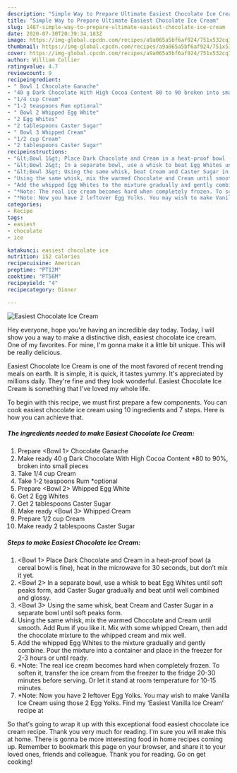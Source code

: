 ```yaml
---
description: "Simple Way to Prepare Ultimate Easiest Chocolate Ice Cream"
title: "Simple Way to Prepare Ultimate Easiest Chocolate Ice Cream"
slug: 1487-simple-way-to-prepare-ultimate-easiest-chocolate-ice-cream
date: 2020-07-30T20:39:34.183Z
image: https://img-global.cpcdn.com/recipes/a9a065a5bf6af924/751x532cq70/easiest-chocolate-ice-cream-recipe-main-photo.jpg
thumbnail: https://img-global.cpcdn.com/recipes/a9a065a5bf6af924/751x532cq70/easiest-chocolate-ice-cream-recipe-main-photo.jpg
cover: https://img-global.cpcdn.com/recipes/a9a065a5bf6af924/751x532cq70/easiest-chocolate-ice-cream-recipe-main-photo.jpg
author: William Collier
ratingvalue: 4.7
reviewcount: 9
recipeingredient:
- " Bowl 1 Chocolate Ganache"
- "40 g Dark Chocolate With High Cocoa Content 80 to 90 broken into small pieces"
- "1/4 cup Cream"
- "1-2 teaspoons Rum optional"
- " Bowl 2 Whipped Egg White"
- "2 Egg Whites"
- "2 tablespoons Caster Sugar"
- " Bowl 3 Whipped Cream"
- "1/2 cup Cream"
- "2 tablespoons Caster Sugar"
recipeinstructions:
- "&lt;Bowl 1&gt; Place Dark Chocolate and Cream in a heat-proof bowl (a cereal bowl is fine), heat in the microwave for 30 seconds, but don’t mix it yet."
- "&lt;Bowl 2&gt; In a separate bowl, use a whisk to beat Egg Whites until soft peaks form, add Caster Sugar gradually and beat until well combined and glossy."
- "&lt;Bowl 3&gt; Using the same whisk, beat Cream and Caster Sugar in a separate bowl until soft peaks form."
- "Using the same whisk, mix the warmed Chocolate and Cream until smooth. Add Rum if you like it. Mix with some whipped Cream, then add the chocolate mixture to the whipped cream and mix well."
- "Add the whipped Egg Whites to the mixture gradually and gently combine. Pour the mixture into a container and place in the freezer for 2-3 hours or until ready."
- "*Note: The real ice cream becomes hard when completely frozen. To soften it, transfer the ice cream from the freezer to the fridge 20-30 minutes before serving. Or let it stand at room temperature for 10-15 minutes."
- "*Note: Now you have 2 leftover Egg Yolks. You may wish to make Vanilla Ice Cream using those 2 Egg Yolks. Find my ‘Easiest Vanilla Ice Cream’ recipe at"
categories:
- Recipe
tags:
- easiest
- chocolate
- ice

katakunci: easiest chocolate ice 
nutrition: 152 calories
recipecuisine: American
preptime: "PT12M"
cooktime: "PT56M"
recipeyield: "4"
recipecategory: Dinner

---
```



![Easiest Chocolate Ice Cream](https://img-global.cpcdn.com/recipes/a9a065a5bf6af924/751x532cq70/easiest-chocolate-ice-cream-recipe-main-photo.jpg)

Hey everyone, hope you're having an incredible day today. Today, I will show you a way to make a distinctive dish, easiest chocolate ice cream. One of my favorites. For mine, I'm gonna make it a little bit unique. This will be really delicious.



Easiest Chocolate Ice Cream is one of the most favored of recent trending meals on earth. It is simple, it is quick, it tastes yummy. It's appreciated by millions daily. They're fine and they look wonderful. Easiest Chocolate Ice Cream is something that I've loved my whole life.


To begin with this recipe, we must first prepare a few components. You can cook easiest chocolate ice cream using 10 ingredients and 7 steps. Here is how you can achieve that.

<!--inarticleads1-->

##### The ingredients needed to make Easiest Chocolate Ice Cream:

1. Prepare  &lt;Bowl 1&gt; Chocolate Ganache
1. Make ready 40 g Dark Chocolate With High Cocoa Content *80 to 90%, broken into small pieces
1. Take 1/4 cup Cream
1. Take 1-2 teaspoons Rum *optional
1. Prepare  &lt;Bowl 2&gt; Whipped Egg White
1. Get 2 Egg Whites
1. Get 2 tablespoons Caster Sugar
1. Make ready  &lt;Bowl 3&gt; Whipped Cream
1. Prepare 1/2 cup Cream
1. Make ready 2 tablespoons Caster Sugar




<!--inarticleads2-->

##### Steps to make Easiest Chocolate Ice Cream:

1. &lt;Bowl 1&gt; Place Dark Chocolate and Cream in a heat-proof bowl (a cereal bowl is fine), heat in the microwave for 30 seconds, but don’t mix it yet.
1. &lt;Bowl 2&gt; In a separate bowl, use a whisk to beat Egg Whites until soft peaks form, add Caster Sugar gradually and beat until well combined and glossy.
1. &lt;Bowl 3&gt; Using the same whisk, beat Cream and Caster Sugar in a separate bowl until soft peaks form.
1. Using the same whisk, mix the warmed Chocolate and Cream until smooth. Add Rum if you like it. Mix with some whipped Cream, then add the chocolate mixture to the whipped cream and mix well.
1. Add the whipped Egg Whites to the mixture gradually and gently combine. Pour the mixture into a container and place in the freezer for 2-3 hours or until ready.
1. *Note: The real ice cream becomes hard when completely frozen. To soften it, transfer the ice cream from the freezer to the fridge 20-30 minutes before serving. Or let it stand at room temperature for 10-15 minutes.
1. *Note: Now you have 2 leftover Egg Yolks. You may wish to make Vanilla Ice Cream using those 2 Egg Yolks. Find my ‘Easiest Vanilla Ice Cream’ recipe at




So that's going to wrap it up with this exceptional food easiest chocolate ice cream recipe. Thank you very much for reading. I'm sure you will make this at home. There is gonna be more interesting food in home recipes coming up. Remember to bookmark this page on your browser, and share it to your loved ones, friends and colleague. Thank you for reading. Go on get cooking!

